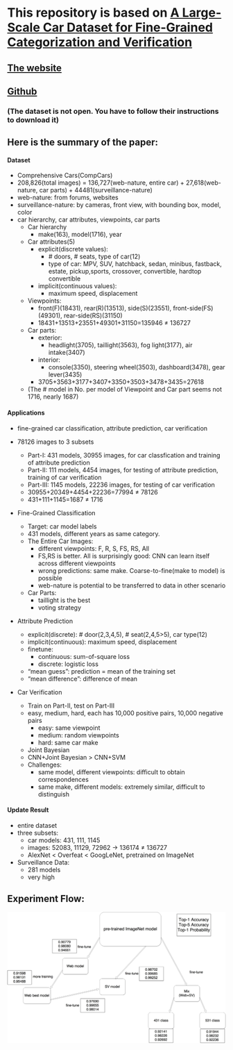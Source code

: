 # This repository is based on [A Large-Scale Car Dataset for Fine-Grained Categorization and Verification](http://arxiv.org/abs/1506.08959)
## [The website](http://mmlab.ie.cuhk.edu.hk/datasets/comp_cars/index.html)
## [Github](https://gist.github.com/bogger/b90eb88e31cd745525ae)

### (The dataset is not open. You have to follow their instructions to download it)

## Here is the summary of the paper:
#### Dataset
*	Comprehensive Cars(CompCars)
*	208,826(total images) = 136,727(web-nature, entire car) + 27,618(web-nature, car parts) + 44481(surveillance-nature)
*	web-nature: from forums, websites
*	surveillance-nature: by cameras, front view, with bounding box, model, color
*	car hierarchy, car attributes, viewpoints, car parts
	+	Car hierarchy
		-	make(163), model(1716), year
	+	Car attributes(5)
		-	explicit(discrete values):
			*	\# doors, \# seats, type of car(12)
			*	type of car: MPV, SUV, hatchback, sedan, minibus, fastback, estate, pickup,sports, crossover, convertible, hardtop convertible
		-	implicit(continuous values):
			*	maximum speed, displacement
	+	Viewpoints:
		-	front(F)(18431), rear(R)(13513), side(S)(23551), front-side(FS)(49301),	rear-side(RS)(31150)
		-	18431+13513+23551+49301+31150=135946 ≠ 136727
	+	Car parts:
		-	exterior:
			*	headlight(3705), taillight(3563), fog light(3177), air intake(3407)
		-	interior:
			*	console(3350), steering wheel(3503), dashboard(3478), gear lever(3435)
		-	3705+3563+3177+3407+3350+3503+3478+3435=27618
	+	(The # model in No. per model of Viewpoint and Car part seems not 1716, nearly 1687)

#### Applications
*	fine-grained car classification, attribute prediction, car verification
*	78126 images to 3 subsets
	+	Part-I: 431 models, 30955 images, for car classfication and training of attribute prediction
	+	Part-II: 111 models, 4454 images, for testing of attribute prediction, training of car verification
	+	Part-III: 1145 models, 22236 images, for testing of car verification
	+	30955+20349+4454+22236=77994 ≠ 78126
	+	431+111+1145=1687 ≠ 1716
*	Fine-Grained Classification
	+	Target: car model labels
	+	431 models, different years as same category.
	+	The Entire Car Images:
		-	different viewpoints: F, R, S, FS, RS, All
		-	FS,RS is better. All is surprisingly good: CNN can learn itself across different viewpoints
		-	wrong predictions: same make. Coarse-to-fine(make to model) is possible
		-	web-nature is potential to be transferred to data in other scenario
	+	Car Parts:
		-	taillight is the best
		-	voting strategy

*	Attribute Prediction
	+	explicit(discrete): # door(2,3,4,5), # seat(2,4,5>5), car type(12)
	+	implicit(continuous): maximum speed, displacement
	+	finetune: 
		-	continuous: sum-of-square loss
		-	discrete: logistic loss
	+	“mean guess”: prediction = mean of the training set
	+	“mean difference”: difference of mean
*	Car Verification
	+	Train on Part-II, test on Part-III
	+	easy, medium, hard, each has 10,000 positive pairs, 10,000 negative pairs
		-	easy: same viewpoint
		-	medium: random viewpoints
		-	hard: same car make
	+	Joint Bayesian
	+	CNN+Joint Bayesian > CNN+SVM
	+	Challenges: 
		-	same model, different viewpoints: difficult to obtain correspondences
		-	same make, different models: extremely similar, difficult to distinguish
#### Update Result
*	entire dataset
*	three subsets:
	+	car models: 431, 111, 1145
	+	images: 52083, 11129, 72962 -> 136174 ≠ 136727
	+	AlexNet < Overfeat < GoogLeNet, pretrained on ImageNet
*	Surveillance Data:
	+	281 models
	+	very high












## Experiment Flow:
![](car.jpg)


